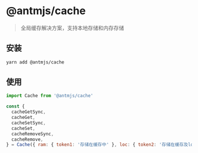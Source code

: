 # @antmjs/cache

> 全局缓存解决方案，支持本地存储和内存存储

## 安装

```bash
yarn add @antmjs/cache
```

## 使用

```js
import Cache from '@antmjs/cache'

const {
  cacheGetSync,
  cacheGet,
  cacheSetSync,
  cacheSet,
  cacheRemoveSync,
  cacheRemove,
} = Cache({ ram: { token1: '存储在缓存中' }, loc: { token2: '存储在缓存及localStorage中' } })
```